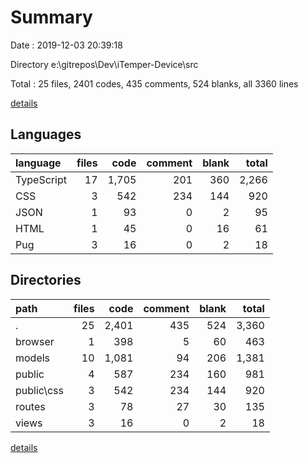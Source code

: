 # Summary

Date : 2019-12-03 20:39:18

Directory e:\gitrepos\Dev\iTemper-Device\src

Total : 25 files,  2401 codes, 435 comments, 524 blanks, all 3360 lines

[details](details.md)

## Languages
| language | files | code | comment | blank | total |
| :--- | ---: | ---: | ---: | ---: | ---: |
| TypeScript | 17 | 1,705 | 201 | 360 | 2,266 |
| CSS | 3 | 542 | 234 | 144 | 920 |
| JSON | 1 | 93 | 0 | 2 | 95 |
| HTML | 1 | 45 | 0 | 16 | 61 |
| Pug | 3 | 16 | 0 | 2 | 18 |

## Directories
| path | files | code | comment | blank | total |
| :--- | ---: | ---: | ---: | ---: | ---: |
| . | 25 | 2,401 | 435 | 524 | 3,360 |
| browser | 1 | 398 | 5 | 60 | 463 |
| models | 10 | 1,081 | 94 | 206 | 1,381 |
| public | 4 | 587 | 234 | 160 | 981 |
| public\css | 3 | 542 | 234 | 144 | 920 |
| routes | 3 | 78 | 27 | 30 | 135 |
| views | 3 | 16 | 0 | 2 | 18 |

[details](details.md)
